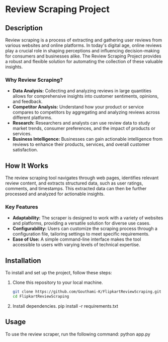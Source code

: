 # Review Scraping Project

## Description
Review scraping is a process of extracting and gathering user reviews from various websites and online platforms. In today's digital age, online reviews play a crucial role in shaping perceptions and influencing decision-making for consumers and businesses alike. The Review Scraping Project provides a robust and flexible solution for automating the collection of these valuable insights.

### Why Review Scraping?
- **Data Analysis:** Collecting and analyzing reviews in large quantities allows for comprehensive insights into customer sentiments, opinions, and feedback.
- **Competitor Analysis:** Understand how your product or service compares to competitors by aggregating and analyzing reviews across different platforms.
- **Research:** Researchers and analysts can use review data to study market trends, consumer preferences, and the impact of products or services.
- **Business Intelligence:** Businesses can gain actionable intelligence from reviews to enhance their products, services, and overall customer satisfaction.

## How It Works
The review scraping tool navigates through web pages, identifies relevant review content, and extracts structured data, such as user ratings, comments, and timestamps. This extracted data can then be further processed and analyzed for actionable insights.

### Key Features
- **Adaptability:** The scraper is designed to work with a variety of websites and platforms, providing a versatile solution for diverse use cases.
- **Configurability:** Users can customize the scraping process through a configuration file, tailoring settings to meet specific requirements.
- **Ease of Use:** A simple command-line interface makes the tool accessible to users with varying levels of technical expertise.

## Installation
To install and set up the project, follow these steps:

1. Clone this repository to your local machine.
   ```bash
   git clone https://github.com/Gouthami-K/FlipkartReviewScraping.git
   cd FlipkartReviewScraping
   
2. Install dependencies.
   pip install -r requirements.txt

## Usage
To use the review scraper, run the following command:
python app.py 




